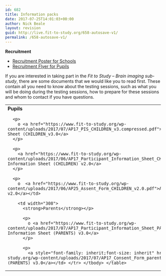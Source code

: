 ```yaml
---
id: 682
title: Information packs
date: 2017-07-25T14:01:03+00:00
author: Nick Beale
layout: revision
guid: http://live.fit-to-study.org/658-autosave-v1/
permalink: /658-autosave-v1/
---
```

**Recruitment**

  * [Recruitment Poster for Schools](https://www.fit-to-study.org/wp-content/uploads/2017/07/Recruitment-poster_MRIsub_a4.pdf)
  * [Recruitment Flyer for Pupils](https://www.fit-to-study.org/wp-content/uploads/2017/07/Recruitment-flyer_MRIsub_a4.pdf)

If you are interested in taking part in the _Fit to Study – Brain imaging sub-study_, there are some documents that we would like you to read first. These contain all you need to know about the testing sessions, such as what you will be doing during the testing sessions, how to prepare for these sessions and whom to contact if you have questions.

<table>
  <tr>
    <td width="308">
      <strong>Pupils</strong></p> 
      
      <p>
        o <a href="https://www.fit-to-study.org/wp-content/uploads/2017/07/AP17_PIS_CHILDREN_v3.compressed.pdf">Participant Information Sheet (CHILDREN_v3.0</a>
      </p>
      
      <p>
        <a href="https://www.fit-to-study.org/wp-content/uploads/2017/06/AP17_Participant_Information_Sheet_CHILDREN_v2.0.pdf">Participant Information Sheet (CHILDREN) v2.0</a>
      </p>
      
      <p>
        o  <a href="https://www.fit-to-study.org/wp-content/uploads/2017/06/AP25_Assent_Form_CHILDREN_v2.0.pdf">Assent Form (CHILDREN) v2.0</a></td> 
        
        <td width="308">
          <strong>Parents</strong></p> 
          
          <p>
            o <a href="https://www.fit-to-study.org/wp-content/uploads/2017/07/AP17_Participant_Information_Sheet_PARENTS_v3.0.pdf">Participant Information Sheet (PARENTS) v3.0</a>
          </p>
          
          <p>
            <a style="font-family: inherit;font-size: inherit" href="https://www.fit-to-study.org/wp-content/uploads/2017/07/AP17_Consent_Form_parents_v3.0.pdf">o Consent Form (PARENTS) v3.0</a></td> </tr> </tbody> </table>